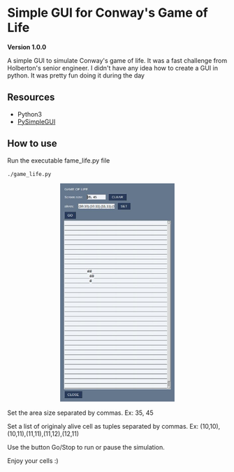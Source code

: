 # Simple GUI for Conway's Game of Life

**Version 1.0.0**

A simple GUI to simulate Conway's game of life.
It was a fast challenge from Holberton's senior engineer. I didn't have any idea how to create a GUI in python. It was pretty fun doing it during the day


## Resources

* Python3
* [PySimpleGUI](https://pysimplegui.readthedocs.io/en/latest)


## How to use

Run the executable fame_life.py file
```
./game_life.py
```
<div align="center">
    <img height="500" src="images/01.jpeg">
</div>

Set the area size separated by commas.
Ex: 35, 45

Set a list of originaly alive cell as tuples separated by commas.
Ex: (10,10),(10,11),(11,11),(11,12),(12,11)

Use the button Go/Stop to run or pause the simulation.

Enjoy your cells :)

